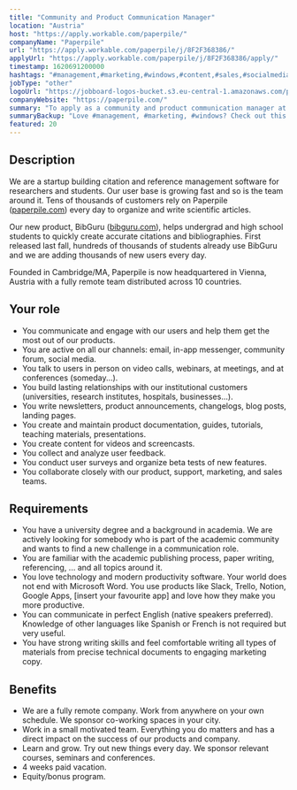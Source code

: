 ```yaml
---
title: "Community and Product Communication Manager"
location: "Austria"
host: "https://apply.workable.com/paperpile/"
companyName: "Paperpile"
url: "https://apply.workable.com/paperpile/j/8F2F368386/"
applyUrl: "https://apply.workable.com/paperpile/j/8F2F368386/apply/"
timestamp: 1620691200000
hashtags: "#management,#marketing,#windows,#content,#sales,#socialmedia,#office,#French,#English"
jobType: "other"
logoUrl: "https://jobboard-logos-bucket.s3.eu-central-1.amazonaws.com/paperpile"
companyWebsite: "https://paperpile.com/"
summary: "To apply as a community and product communication manager at Paperpile, you preferably need to have some knowledge of: experience in: #management, #marketing, #windows."
summaryBackup: "Love #management, #marketing, #windows? Check out this job post!"
featured: 20
---
```


## Description

We are a startup building citation and reference management software for researchers and students. Our user base is growing fast and so is the team around it. Tens of thousands of customers rely on Paperpile ([paperpile.com](http://paperpile.com)) every day to organize and write scientific articles.

Our new product, BibGuru ([bibguru.com](http://bibguru.com)), helps undergrad and high school students to quickly create accurate citations and bibliographies. First released last fall, hundreds of thousands of students already use BibGuru and we are adding thousands of new users every day.

Founded in Cambridge/MA, Paperpile is now headquartered in Vienna, Austria with a fully remote team distributed across 10 countries.

## Your role

*   You communicate and engage with our users and help them get the most out of our products.
*   You are active on all our channels: email, in-app messenger, community forum, social media.
*   You talk to users in person on video calls, webinars, at meetings, and at conferences (someday...).
*   You build lasting relationships with our institutional customers (universities, research institutes, hospitals, businesses...).
*   You write newsletters, product announcements, changelogs, blog posts, landing pages.
*   You create and maintain product documentation, guides, tutorials, teaching materials, presentations.
*   You create content for videos and screencasts.
*   You collect and analyze user feedback.
*   You conduct user surveys and organize beta tests of new features.
*   You collaborate closely with our product, support, marketing, and sales teams.

## Requirements

*   You have a university degree and a background in academia. We are actively looking for somebody who is part of the academic community and wants to find a new challenge in a communication role.
*   You are familiar with the academic publishing process, paper writing, referencing, ... and all topics around it.
*   You love technology and modern productivity software. Your world does not end with Microsoft Word. You use products like Slack, Trello, Notion, Google Apps, \[insert your favourite app\] and love how they make you more productive.
*   You can communicate in perfect English (native speakers preferred). Knowledge of other languages like Spanish or French is not required but very useful.
*   You have strong writing skills and feel comfortable writing all types of materials from precise technical documents to engaging marketing copy.

## Benefits

*   We are a fully remote company. Work from anywhere on your own schedule. We sponsor co-working spaces in your city.
*   Work in a small motivated team. Everything you do matters and has a direct impact on the success of our products and company.
*   Learn and grow. Try out new things every day. We sponsor relevant courses, seminars and conferences.
*   4 weeks paid vacation.
*   Equity/bonus program.
